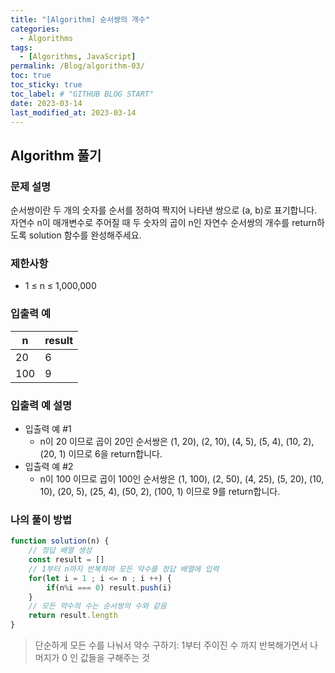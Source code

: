 ```yaml
---
title: "[Algorithm] 순서쌍의 개수"
categories:
  - Algorithms
tags:
  - [Algorithms, JavaScript]
permalink: /Blog/algorithm-03/
toc: true
toc_sticky: true
toc_label: # "GITHUB BLOG START"
date: 2023-03-14
last_modified_at: 2023-03-14
---
```


## Algorithm 풀기

### 문제 설명

순서쌍이란 두 개의 숫자를 순서를 정하여 짝지어 나타낸 쌍으로 (a, b)로 표기합니다.
자연수 n이 매개변수로 주어질 때 두 숫자의 곱이 n인 자연수 순서쌍의 개수를 return하도록 solution 함수를 완성해주세요.

### 제한사항

- 1 ≤ n ≤ 1,000,000

### 입출력 예

| n   | result |
| --- | ------ |
| 20  | 6      |
| 100 | 9      |

### 입출력 예 설명

- 입출력 예 #1
  - n이 20 이므로 곱이 20인 순서쌍은 (1, 20), (2, 10), (4, 5), (5, 4), (10, 2), (20, 1) 이므로 6을 return합니다.
- 입출력 예 #2
  - n이 100 이므로 곱이 100인 순서쌍은 (1, 100), (2, 50), (4, 25), (5, 20), (10, 10), (20, 5), (25, 4), (50, 2), (100, 1) 이므로 9를 return합니다.

### 나의 풀이 방법

```js
function solution(n) {
    // 정답 배열 생성
    const result = []
    // 1부터 n까지 반복하며 모든 약수를 정답 배열에 입력
    for(let i = 1 ; i <= n ; i ++) {
        if(n%i === 0) result.push(i)
    }
    // 모든 약수의 수는 순서쌍의 수와 같음
    return result.length
}
```

> 단순하게 모든 수를 나눠서 약수 구하기: 1부터 주이진 수 까지 반복해가면서 나머지가 0 인 값들을 구해주는 것 


